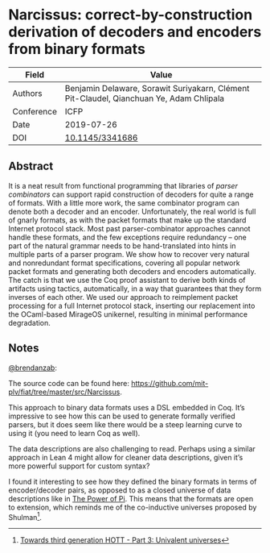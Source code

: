 # Narcissus: correct-by-construction derivation of decoders and encoders from binary formats

| Field       | Value |
| ----------- | ----- |
| Authors     | Benjamin Delaware, Sorawit Suriyakarn, Clément Pit-Claudel, Qianchuan Ye, Adam Chlipala |
| Conference  | ICFP |
| Date        | 2019-07-26 |
| DOI         | [10.1145/3341686](https://doi.org/10.1145/3341686) |

## Abstract

It is a neat result from functional programming that libraries of _parser
combinators_ can support rapid construction of decoders for quite a range of
formats. With a little more work, the same combinator program can denote both a
decoder and an encoder. Unfortunately, the real world is full of gnarly formats,
as with the packet formats that make up the standard Internet protocol stack.
Most past parser-combinator approaches cannot handle these formats, and the few
exceptions require redundancy – one part of the natural grammar needs to be
hand-translated into hints in multiple parts of a parser program. We show how to
recover very natural and nonredundant format specifications, covering all popular
network packet formats and generating both decoders and encoders automatically.
The catch is that we use the Coq proof assistant to derive both kinds of
artifacts using tactics, automatically, in a way that guarantees that they form
inverses of each other. We used our approach to reimplement packet processing
for a full Internet protocol stack, inserting our replacement into the
OCaml-based MirageOS unikernel, resulting in minimal performance degradation.

## Notes

[@brendanzab](https://github.com/brendanzab):

The source code can be found here: <https://github.com/mit-plv/fiat/tree/master/src/Narcissus>.

This approach to binary data formats uses a DSL embedded in Coq.
It’s impressive to see how this can be used to generate formally verified parsers,
but it does seem like there would be a steep learning curve to using it (you need to learn Coq as well).

The data descriptions are also challenging to read.
Perhaps using a similar approach in Lean 4 might allow for cleaner data descriptions,
given it’s more powerful support for custom syntax?

I found it interesting to see how they defined the binary formats in terms of encoder/decoder pairs,
as opposed to as a closed universe of data descriptions like in [The Power of Pi](./the-power-of-pi.md).
This means that the formats are open to extension,
which reminds me of the co-inductive universes proposed by Shulman[^1].

[^1]: [Towards third generation HOTT - Part 3: Univalent universes](https://home.sandiego.edu/~shulman/papers/hott-cmu-day3.pdf)
